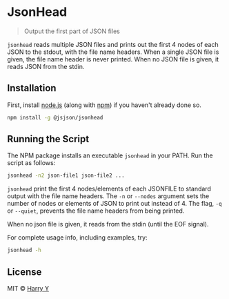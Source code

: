 # JsonHead
> Output the first part of JSON files

`jsonhead` reads multiple JSON files and prints out the first 4 nodes of each JSON 
to the stdout, with the file name headers.
When a single JSON file is given, the file name header is never printed.
When no JSON file is given, it reads JSON from the stdin.


## Installation

First, install [node.js](https://nodejs.org/) 
(along with [npm](https://www.npmjs.com/))
if you haven't already done so.

```bash
npm install -g @jsjson/jsonhead
```

## Running the Script

The NPM package installs an executable `jsonhead` in your PATH.
Run the script as follows:

```bash
jsonhead -n2 json-file1 json-file2 ...
```

`jsonhead` print the first 4 nodes/elements of each JSONFILE to standard output
with the file name headers.
The `-n` or `--nodes` argument sets the number of nodes or elements of JSON to print out instead of 4. 
The flag, `-q` or `--quiet`, prevents the file name headers from being printed.

When no json file is given, it reads from the stdin (until the EOF signal).


For complete usage info, including examples, try:

```bash
jsonhead -h
```


## License

MIT © [Harry Y](https://gitlab.com/realharry)

